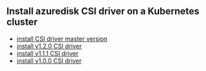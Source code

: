 ## Install azuredisk CSI driver on a Kubernetes cluster

 - [install CSI driver master version](./install-csi-driver-master.md)
 - [install v1.2.0 CSI driver](./install-csi-driver-v1.2.0.md)
 - [install v1.1.1 CSI driver](./install-csi-driver-v1.1.1.md)
 - [install v1.0.0 CSI driver](./install-csi-driver-v1.0.0.md)
